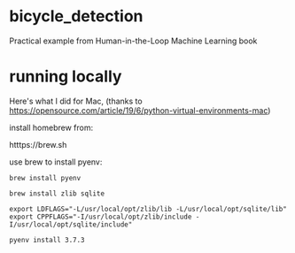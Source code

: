 # bicycle_detection
Practical example from Human-in-the-Loop Machine Learning book






# running locally


Here's what I did for Mac, 
(thanks to https://opensource.com/article/19/6/python-virtual-environments-mac)

install homebrew from:

htttps://brew.sh

use brew to install pyenv:

`brew install pyenv`

`brew install zlib sqlite`

`export LDFLAGS="-L/usr/local/opt/zlib/lib -L/usr/local/opt/sqlite/lib"`
`export CPPFLAGS="-I/usr/local/opt/zlib/include -I/usr/local/opt/sqlite/include"`

`pyenv install 3.7.3`



